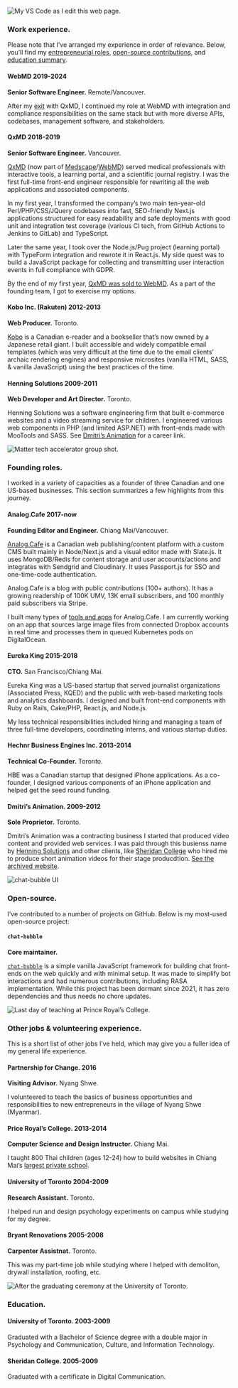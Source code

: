 ![My VS Code as I edit this web page.](/code.png "My VS Code as I edit this web page.")

### Work experience.

Please note that I’ve arranged my experience in order of relevance. Below, you’ll find my [entrepreneurial roles](#founding-roles), [open-source contributions](#open-source), and [education summary](#education).

#### **WebMD** 2019-2024

**Senior Software Engineer.** Remote/Vancouver.

After my [exit](https://www.qxmd.com/webmd-acquires-qxmd) with QxMD, I continued my role at WebMD with integration and compliance responsibilities on the same stack but with more diverse APIs, codebases, management software, and stakeholders.

#### **QxMD** 2018-2019

**Senior Software Engineer.** Vancouver.

[QxMD](https://www.qxmd.com/) (now part of [Medscape](https://www.medscape.com/)/[WebMD](https://en.wikipedia.org/wiki/WebMD)) served medical professionals with interactive tools, a learning portal, and a scientific journal registry. I was the first full-time front-end engineer responsible for rewriting all the web applications and associated components.

In my first year, I transformed the company’s two main ten-year-old Perl/PHP/CSS/JQuery codebases into fast, SEO-friendly Next.js applications structured for easy readability and safe deployments with good unit and integration test coverage (various CI tech, from GitHub Actions to Jenkins to GitLab) and TypeScript.

Later the same year, I took over the Node.js/Pug project (learning portal) with TypeForm integration and rewrote it in React.js. My side quest was to build a JavaScript package for collecting and transmitting user interaction events in full compliance with GDPR.

By the end of my first year, [QxMD was sold to WebMD](https://www.prnewswire.com/news-releases/internet-brands-webmd-acquires-qxmd-300898932.html). As a part of the founding team, I got to exercise my options.

#### **Kobo Inc. (Rakuten)** 2012-2013

**Web Producer.** Toronto.

[Kobo](https://en.wikipedia.org/wiki/Kobo_Inc.) is a Canadian e-reader and a bookseller that’s now owned by a Japanese retail giant. I built accessible and widely compatible email templates (which was very difficult at the time due to the email clients’ archaic rendering engines) and responsive microsites (vanilla HTML, SASS, & vanilla JavaScript) using the best practices of the time.

#### **Henning Solutions** 2009-2011

**Web Developer and Art Director.** Toronto.

Henning Solutions was a software engineering firm that built e-commerce websites and a video streaming service for children. I engineered various web components in PHP (and limited ASP.NET) with front-ends made with MooTools and SASS. See [Dmitri’s Animation](#founding-roles) for a career link.

![Matter tech accelerator group shot.](/matter.jpg "Matter tech accelerator group shot with Eureka King.")

### Founding roles.

I worked in a variety of capacities as a founder of three Canadian and one US-based businesses. This section summarizes a few highlights from this journey.

#### **Analog.Cafe** 2017-now

**Founding Editor and Engineer.** Chiang Mai/Vancouver.

[Analog.Cafe](https://www.analog.cafe) is a Canadian web publishing/content platform with a custom CMS built mainly in Node/Next.js and a visual editor made with Slate.js. It uses MongoDB/Redis for content storage and user accounts/actions and integrates with Sendgrid and Cloudinary. It uses Passport.js for SSO and one-time-code authentication.

Analog.Cafe is a blog with public contributions (100+ authors). It has a growing readership of 100K UMV, 13K email subscribers, and 100 monthly paid subscribers via Stripe.

I built many types of [tools and apps](https://www.analog.cafe/apps-downloads) for Analog.Cafe. I am currently working on an app that sources large image files from connected Dropbox accounts in real time and processes them in queued Kubernetes pods on DigitalOcean.

#### **Eureka King** 2015-2018

**CTO.** San Francisco/Chiang Mai.

Eureka King was a US-based startup that served journalist organizations (Associated Press, KQED) and the public with web-based marketing tools and analytics dashboards. I designed and built front-end components with Ruby on Rails, Cake/PHP, React.js, and Node.js.

My less technical responsibilities included hiring and managing a team of three full-time developers, coordinating interns, and various startup duties.

#### **Hechnr Business Engines Inc.** 2013-2014

**Technical Co-Founder.** Toronto.

HBE was a Canadian startup that designed iPhone applications. As a co-founder, I designed various components of an iPhone application and helped get the seed round funding.

#### **Dmitri’s Animation.** 2009-2012

**Sole Proprietor.** Toronto.

Dmitri’s Animation was a contracting business I started that produced video content and provided web services. I was paid through this busienss name by [Henning Solutions](#work-experience) and other clients, like [Sheridan College](#education) who hired me to produce short animation videos for their stage producdtion. [See the archived website](https://web.archive.org/web/20110207124816/http://dmitrisanimation.com/-tv).

![`chat-bubble` UI](/chat-bubble.gif "`chat-bubble` UI")

### Open-source.

I’ve contributed to a number of projects on GitHub. Below is my most-used open-source project:

#### **`chat-bubble`**

**Core maintainer.**

[`chat-bubble`](https://github.com/dmitrizzle/chat-bubble) is a simple vanilla JavaScript framework for building chat front-ends on the web quickly and with minimal setup. It was made to simplify bot interactions and had numerous contributions, including RASA implementation. While this project has been dormant since 2021, it has zero dependencies and thus needs no chore updates.

![Last day of teaching at Prince Royal’s College.](/prc.jpg "Last day of teaching at Prince Royal’s College.")

### Other jobs & volunteering experience.

This is a short list of other jobs I’ve held, which may give you a fuller idea of my general life experience.

#### **Partnership for Change.** 2016

**Visiting Advisor.** Nyang Shwe.

I volunteered to teach the basics of business opportunities and responsibilities to new entrepreneurs in the village of Nyang Shwe (Myanmar).

#### **Price Royal’s College.** 2013-2014

**Computer Science and Design Instructor.** Chiang Mai.

I taught 800 Thai children (ages 12-24) how to build websites in
Chiang Mai’s [largest private school](https://en.wikipedia.org/wiki/Prince_Royal%27s_College).

#### **University of Toronto** 2004-2009

**Research Assistant.** Toronto.

I helped run and design psychology experiments on campus while studying for my degree.

#### **Bryant Renovations** 2005-2008

**Carpenter Assistnat.** Toronto.

This was my part-time job while studying where I helped with demoliton, drywall installation, roofing, etc.

![After the graduating ceremony at the University of Toronto.](/uoft.jpg "After the graduating ceremony at the University of Toronto.")

### Education.

#### **University of Toronto.** 2003-2009

Graduated with a Bachelor of Science degree with a double major in Psychology and Communication, Culture, and Information Technology.

#### **Sheridan College.** 2005-2009

Graduated with a certificate in Digital Communication.
